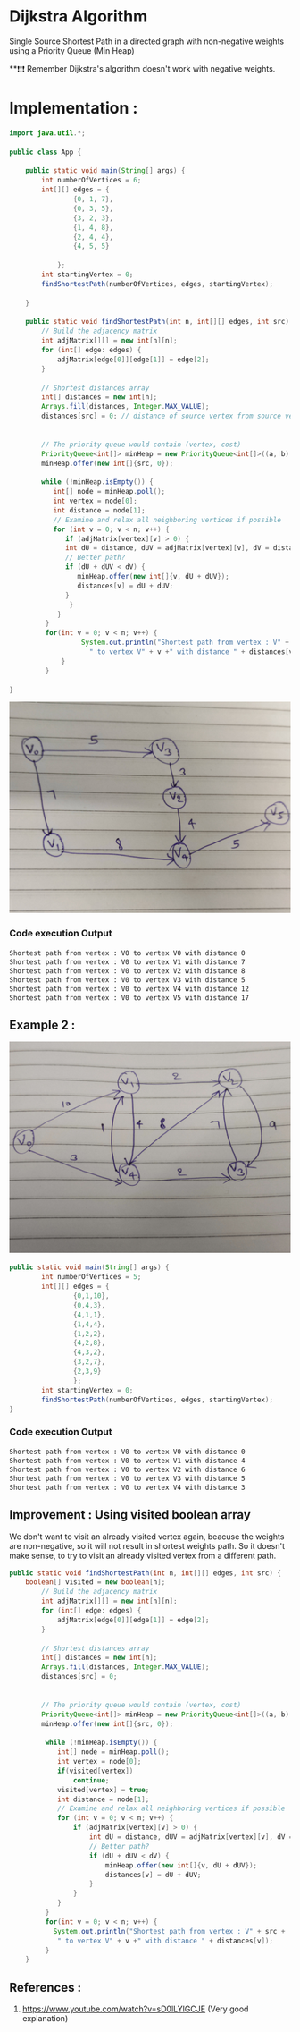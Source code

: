 # Dijkstra Algorithm

Single Source Shortest Path in a directed graph with non-negative weights using a Priority Queue (Min Heap)

**❗❗❗ Remember Dijkstra's algorithm doesn't work with negative weights.

# Implementation :
```java
import java.util.*;

public class App {

	public static void main(String[] args) {
		int numberOfVertices = 6;
		int[][] edges = {
			    {0, 1, 7},
			    {0, 3, 5},
			    {3, 2, 3},
			    {1, 4, 8},
			    {2, 4, 4},
			    {4, 5, 5}
			    
			};
		int startingVertex = 0;
		findShortestPath(numberOfVertices, edges, startingVertex);

	}
	
	public static void findShortestPath(int n, int[][] edges, int src) {
		// Build the adjacency matrix
		int adjMatrix[][] = new int[n][n];
		for (int[] edge: edges) {
		    adjMatrix[edge[0]][edge[1]] = edge[2];
		}

		// Shortest distances array
		int[] distances = new int[n];
		Arrays.fill(distances, Integer.MAX_VALUE);
		distances[src] = 0; // distance of source vertex from source vertex will be zero


		// The priority queue would contain (vertex, cost)
		PriorityQueue<int[]> minHeap = new PriorityQueue<int[]>((a, b) -> a[1] - b[1]);
		minHeap.offer(new int[]{src, 0});
        
		while (!minHeap.isEmpty()) { 
		   int[] node = minHeap.poll();
		   int vertex = node[0];
		   int distance = node[1];
		   // Examine and relax all neighboring vertices if possible 
		   for (int v = 0; v < n; v++) {
		      if (adjMatrix[vertex][v] > 0) {
			  int dU = distance, dUV = adjMatrix[vertex][v], dV = distances[v];
			  // Better path?
			  if (dU + dUV < dV) {
			     minHeap.offer(new int[]{v, dU + dUV});
			     distances[v] = dU + dUV;
			  }
		       }
		    }
		 }
		 for(int v = 0; v < n; v++) {
           	      System.out.println("Shortest path from vertex : V" + src + 
     				" to vertex V" + v +" with distance " + distances[v]); 
        	 }
         }

}

```

![Shortest Path - Dijkstra Algorithm](graph-1.jpg?raw=true "Shortest Path")

### Code execution Output
```
Shortest path from vertex : V0 to vertex V0 with distance 0
Shortest path from vertex : V0 to vertex V1 with distance 7
Shortest path from vertex : V0 to vertex V2 with distance 8
Shortest path from vertex : V0 to vertex V3 with distance 5
Shortest path from vertex : V0 to vertex V4 with distance 12
Shortest path from vertex : V0 to vertex V5 with distance 17
```

## Example 2 :

![Shortest Path - Dijkstra Algorithm](graph-2.jpg?raw=true "Shortest Path")

```java
public static void main(String[] args) {
		int numberOfVertices = 5;
		int[][] edges = {
				{0,1,10},
				{0,4,3},
				{4,1,1},
				{1,4,4},
				{1,2,2},
				{4,2,8},
				{4,3,2},
				{3,2,7},
				{2,3,9}
				};
		int startingVertex = 0;
		findShortestPath(numberOfVertices, edges, startingVertex);
}
```

### Code execution Output
```
Shortest path from vertex : V0 to vertex V0 with distance 0
Shortest path from vertex : V0 to vertex V1 with distance 4
Shortest path from vertex : V0 to vertex V2 with distance 6
Shortest path from vertex : V0 to vertex V3 with distance 5
Shortest path from vertex : V0 to vertex V4 with distance 3
```

## Improvement : Using visited boolean array
We don't want to visit an already visited vertex again, beacuse the weights are non-negative, so it will not result in shortest weights path.
So it doesn't make sense, to try to visit an already visited vertex from a different path.
```java
public static void findShortestPath(int n, int[][] edges, int src) {
	boolean[] visited = new boolean[n];
        // Build the adjacency matrix
        int adjMatrix[][] = new int[n][n];
        for (int[] edge: edges) {
            adjMatrix[edge[0]][edge[1]] = edge[2];
        }
        
        // Shortest distances array
        int[] distances = new int[n];
        Arrays.fill(distances, Integer.MAX_VALUE);
        distances[src] = 0;
        
        
        // The priority queue would contain (vertex, cost)
        PriorityQueue<int[]> minHeap = new PriorityQueue<int[]>((a, b) -> a[1] - b[1]);
        minHeap.offer(new int[]{src, 0});
        
         while (!minHeap.isEmpty()) { 
            int[] node = minHeap.poll();
            int vertex = node[0];
            if(visited[vertex])
            	continue;
            visited[vertex] = true;
            int distance = node[1];
            // Examine and relax all neighboring vertices if possible 
            for (int v = 0; v < n; v++) {
                if (adjMatrix[vertex][v] > 0) {
                    int dU = distance, dUV = adjMatrix[vertex][v], dV = distances[v];
                    // Better path?
                    if (dU + dUV < dV) {
                        minHeap.offer(new int[]{v, dU + dUV});
                        distances[v] = dU + dUV;
                    }
                }
            }
         }
         for(int v = 0; v < n; v++) {
           System.out.println("Shortest path from vertex : V" + src + 
     		" to vertex V" + v +" with distance " + distances[v]); 
         }
    }

```

## References :
1. https://www.youtube.com/watch?v=sD0lLYlGCJE (Very good explanation)


